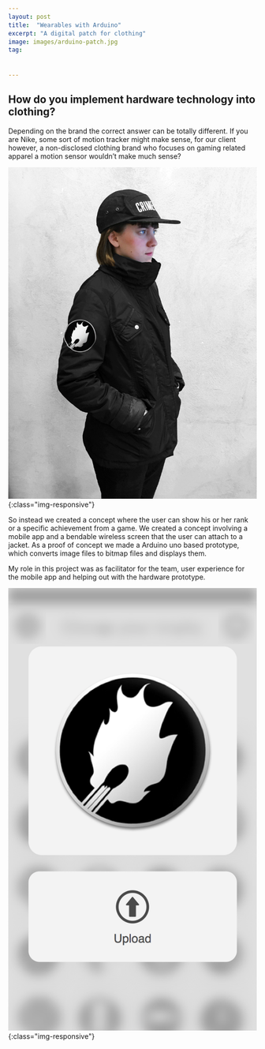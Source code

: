 ```yaml
---
layout: post
title:  "Wearables with Arduino"
excerpt: "A digital patch for clothing"
image: images/arduino-patch.jpg
tag:


---
```


## How do you implement hardware technology into clothing?

Depending on the brand the correct answer can be totally different. If you are Nike, some sort of motion tracker might make sense, for our client however, a non-disclosed clothing brand who focuses on gaming related apparel a motion sensor wouldn’t make much sense?

![patch](/images/drkn-patch-gif.gif){:class="img-responsive"}

So instead we created a concept where the user can show his or her rank or a specific achievement from a game. We created a concept involving a mobile app and a bendable wireless screen that the user can attach to a jacket. As a proof of concept we made a Arduino uno based prototype, which converts image files to bitmap files and displays them.

My role in this project was as facilitator for the team, user experience for the mobile app and helping out with the hardware prototype.

![app](/images/app-patch.png){:class="img-responsive"}